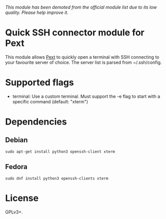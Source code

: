 *This module has been demoted from the official module list due to its low quality. Please help improve it.*

# Quick SSH connector module for Pext
This module allows [Pext](https://github.com/Pext/Pext) to quickly open a
terminal with SSH connecting to your favourite server of choice. The server
list is parsed from ~/.ssh/config.

# Supported flags
- terminal: Use a custom terminal. Must support the -e flag to start with a specific command (default: "xterm")

# Dependencies
## Debian

    sudo apt-get install python3 openssh-client xterm

## Fedora

    sudo dnf install python3 openssh-clients xterm

# License
GPLv3+.
